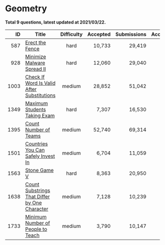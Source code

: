 # Geometry

**Total 9 questions, latest updated at 2021/03/22.**

| ID |                                                           Title                                                            |Difficulty|Accepted|Submissions|Acceptance|
|---:|----------------------------------------------------------------------------------------------------------------------------|:--------:|-------:|----------:|---------:|
| 587|[Erect the Fence](https://leetcode.com/problems/erect-the-fence)                                                            |   hard   |  10,733|     29,419|       36%|
| 928|[Minimize Malware Spread II](https://leetcode.com/problems/minimize-malware-spread-ii)                                      |   hard   |  12,060|     29,040|       42%|
|1003|[Check If Word Is Valid After Substitutions](https://leetcode.com/problems/check-if-word-is-valid-after-substitutions)      |  medium  |  28,852|     51,042|       57%|
|1349|[Maximum Students Taking Exam](https://leetcode.com/problems/maximum-students-taking-exam)                                  |   hard   |   7,307|     16,530|       44%|
|1395|[Count Number of Teams](https://leetcode.com/problems/count-number-of-teams)                                                |  medium  |  52,740|     69,314|       76%|
|1501|[Countries You Can Safely Invest In](https://leetcode.com/problems/countries-you-can-safely-invest-in)                      |  medium  |   6,704|     11,059|       61%|
|1563|[Stone Game V](https://leetcode.com/problems/stone-game-v)                                                                  |   hard   |   8,363|     20,950|       40%|
|1638|[Count Substrings That Differ by One Character](https://leetcode.com/problems/count-substrings-that-differ-by-one-character)|  medium  |   7,128|     10,239|       70%|
|1733|[Minimum Number of People to Teach](https://leetcode.com/problems/minimum-number-of-people-to-teach)                        |  medium  |   3,790|     10,147|       37%|


